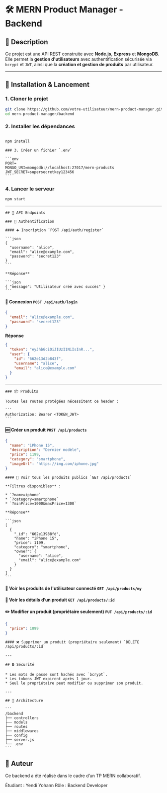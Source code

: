 
# 🛠️ MERN Product Manager - Backend

## 📌 Description

Ce projet est une API REST construite avec **Node.js**, **Express** et **MongoDB**. Elle permet la **gestion d'utilisateurs** avec authentification sécurisée via `bcrypt` et `JWT`, ainsi que la **création et gestion de produits** par utilisateur.

---

## 🚀 Installation & Lancement

### 1. Cloner le projet

```bash
git clone https://github.com/votre-utilisateur/mern-product-manager.git
cd mern-product-manager/backend

````


### 2. Installer les dépendances

```bash

npm install
```
````
### 3. Créer un fichier `.env`

```env
PORT=
MONGO_URI=mongodb://localhost:27017/mern-products
JWT_SECRET=supersecretkey123456
```
````
### 4. Lancer le serveur

```bash
npm start
```

---
````
## 🧪 API Endpoints

### 🔐 Authentification

#### ➕ Inscription `POST /api/auth/register`

```json
{
  "username": "alice",
  "email": "alice@example.com",
  "password": "secret123"
}
```

**Réponse**

```json
{ "message": "Utilisateur créé avec succès" }
```
````
#### 🔑 Connexion `POST /api/auth/login`

```json
{
  "email": "alice@example.com",
  "password": "secret123"
}
```

**Réponse**

```json
{
  "token": "eyJhbGciOiJIUzI1NiIsInR...",
  "user": {
    "id": "662e13d2b843f",
    "username": "alice",
    "email": "alice@example.com"
  }
}
```

---
````
### 📦 Produits

Toutes les routes protégées nécessitent ce header :

```
Authorization: Bearer <TOKEN_JWT>
```
````
#### 🆕 Créer un produit `POST /api/products`

```json
{
  "name": "iPhone 15",
  "description": "Dernier modèle",
  "price": 1199,
  "category": "smartphone",
  "imageUrl": "https://img.com/iphone.jpg"
}
```
````
#### 📄 Voir tous les produits publics `GET /api/products`

**Filtres disponibles** :

* `?name=iphone`
* `?category=smartphone`
* `?minPrice=1000&maxPrice=1300`

**Réponse**

```json
[
  {
    "_id": "662e13988fd",
    "name": "iPhone 15",
    "price": 1199,
    "category": "smartphone",
    "owner": {
      "username": "alice",
      "email": "alice@example.com"
    }
  }
]
```
````
#### 👤 Voir les produits de l'utilisateur connecté `GET /api/products/my`

#### 🔎 Voir les détails d’un produit `GET /api/products/:id`

#### ✏️ Modifier un produit (propriétaire seulement) `PUT /api/products/:id`

```json
{
  "price": 1099
}
```
````
#### ❌ Supprimer un produit (propriétaire seulement) `DELETE /api/products/:id`

---
````
````
## 🔒 Sécurité

* Les mots de passe sont hachés avec `bcrypt`.
* Les tokens JWT expirent après 1 jour.
* Seul le propriétaire peut modifier ou supprimer son produit.

---
````
````
## 📁 Architecture

```
/backend
├── controllers
├── models
├── routes
├── middlewares
├── config
├── server.js
└── .env
```
````
## 🧠 Auteur

Ce backend a été réalisé dans le cadre d’un TP MERN collaboratif.


Étudiant : Yendi Yohann
Rôle : Backend Developer